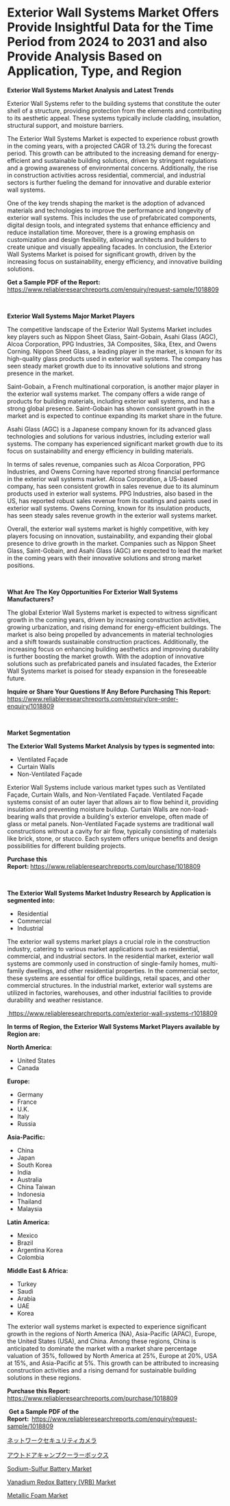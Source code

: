 <p><h1>Exterior Wall Systems Market Offers Provide Insightful Data for the Time Period from 2024 to 2031 and also Provide Analysis Based on Application, Type, and Region</h1></p><p><strong>Exterior Wall Systems Market Analysis and Latest Trends</strong></p>
<p><p>Exterior Wall Systems refer to the building systems that constitute the outer shell of a structure, providing protection from the elements and contributing to its aesthetic appeal. These systems typically include cladding, insulation, structural support, and moisture barriers.</p><p>The Exterior Wall Systems Market is expected to experience robust growth in the coming years, with a projected CAGR of 13.2% during the forecast period. This growth can be attributed to the increasing demand for energy-efficient and sustainable building solutions, driven by stringent regulations and a growing awareness of environmental concerns. Additionally, the rise in construction activities across residential, commercial, and industrial sectors is further fueling the demand for innovative and durable exterior wall systems.</p><p>One of the key trends shaping the market is the adoption of advanced materials and technologies to improve the performance and longevity of exterior wall systems. This includes the use of prefabricated components, digital design tools, and integrated systems that enhance efficiency and reduce installation time. Moreover, there is a growing emphasis on customization and design flexibility, allowing architects and builders to create unique and visually appealing facades. In conclusion, the Exterior Wall Systems Market is poised for significant growth, driven by the increasing focus on sustainability, energy efficiency, and innovative building solutions.</p></p>
<p><strong>Get a Sample PDF of the Report:&nbsp;</strong> <a href="https://www.reliableresearchreports.com/enquiry/request-sample/1018809">https://www.reliableresearchreports.com/enquiry/request-sample/1018809</a></p>
<p>&nbsp;</p>
<p><strong>Exterior Wall Systems Major Market Players</strong></p>
<p><p>The competitive landscape of the Exterior Wall Systems Market includes key players such as Nippon Sheet Glass, Saint-Gobain, Asahi Glass (AGC), Alcoa Corporation, PPG Industries, 3A Composites, Sika, Etex, and Owens Corning. Nippon Sheet Glass, a leading player in the market, is known for its high-quality glass products used in exterior wall systems. The company has seen steady market growth due to its innovative solutions and strong presence in the market.</p><p>Saint-Gobain, a French multinational corporation, is another major player in the exterior wall systems market. The company offers a wide range of products for building materials, including exterior wall systems, and has a strong global presence. Saint-Gobain has shown consistent growth in the market and is expected to continue expanding its market share in the future.</p><p>Asahi Glass (AGC) is a Japanese company known for its advanced glass technologies and solutions for various industries, including exterior wall systems. The company has experienced significant market growth due to its focus on sustainability and energy efficiency in building materials.</p><p>In terms of sales revenue, companies such as Alcoa Corporation, PPG Industries, and Owens Corning have reported strong financial performance in the exterior wall systems market. Alcoa Corporation, a US-based company, has seen consistent growth in sales revenue due to its aluminum products used in exterior wall systems. PPG Industries, also based in the US, has reported robust sales revenue from its coatings and paints used in exterior wall systems. Owens Corning, known for its insulation products, has seen steady sales revenue growth in the exterior wall systems market.</p><p>Overall, the exterior wall systems market is highly competitive, with key players focusing on innovation, sustainability, and expanding their global presence to drive growth in the market. Companies such as Nippon Sheet Glass, Saint-Gobain, and Asahi Glass (AGC) are expected to lead the market in the coming years with their innovative solutions and strong market positions.</p></p>
<p>&nbsp;</p>
<p><strong>What Are The Key Opportunities For Exterior Wall Systems Manufacturers?</strong></p>
<p><p>The global Exterior Wall Systems market is expected to witness significant growth in the coming years, driven by increasing construction activities, growing urbanization, and rising demand for energy-efficient buildings. The market is also being propelled by advancements in material technologies and a shift towards sustainable construction practices. Additionally, the increasing focus on enhancing building aesthetics and improving durability is further boosting the market growth. With the adoption of innovative solutions such as prefabricated panels and insulated facades, the Exterior Wall Systems market is poised for steady expansion in the foreseeable future.</p></p>
<p><strong>Inquire or Share Your Questions If Any Before Purchasing This Report:</strong> <a href="https://www.reliableresearchreports.com/enquiry/pre-order-enquiry/1018809">https://www.reliableresearchreports.com/enquiry/pre-order-enquiry/1018809</a></p>
<p>&nbsp;</p>
<p><strong>Market Segmentation</strong></p>
<p><strong>The Exterior Wall Systems Market Analysis by types is segmented into:</strong></p>
<p><ul><li>Ventilated Façade</li><li>Curtain Walls</li><li>Non-Ventilated Façade</li></ul></p>
<p><p>Exterior Wall Systems include various market types such as Ventilated Façade, Curtain Walls, and Non-Ventilated Façade. Ventilated Façade systems consist of an outer layer that allows air to flow behind it, providing insulation and preventing moisture buildup. Curtain Walls are non-load-bearing walls that provide a building's exterior envelope, often made of glass or metal panels. Non-Ventilated Façade systems are traditional wall constructions without a cavity for air flow, typically consisting of materials like brick, stone, or stucco. Each system offers unique benefits and design possibilities for different building projects.</p></p>
<p><strong>Purchase this Report:&nbsp;</strong><a href="https://www.reliableresearchreports.com/purchase/1018809">https://www.reliableresearchreports.com/purchase/1018809</a></p>
<p>&nbsp;</p>
<p><strong>The Exterior Wall Systems Market Industry Research by Application is segmented into:</strong></p>
<p><ul><li>Residential</li><li>Commercial</li><li>Industrial</li></ul></p>
<p><p>The exterior wall systems market plays a crucial role in the construction industry, catering to various market applications such as residential, commercial, and industrial sectors. In the residential market, exterior wall systems are commonly used in construction of single-family homes, multi-family dwellings, and other residential properties. In the commercial sector, these systems are essential for office buildings, retail spaces, and other commercial structures. In the industrial market, exterior wall systems are utilized in factories, warehouses, and other industrial facilities to provide durability and weather resistance.</p></p>
<p><a href="https://www.reliableresearchreports.com/exterior-wall-systems-r1018809">&nbsp;https://www.reliableresearchreports.com/exterior-wall-systems-r1018809</a></p>
<p><strong>In terms of Region, the Exterior Wall Systems Market Players available by Region are:</strong></p>
<p>
    <p> <strong> North America: </strong>
        <ul>
            <li>United States</li>
            <li>Canada</li>
        </ul>
        </p> 
    <p> <strong> Europe: </strong>
        <ul>
            <li>Germany</li>
            <li>France</li>
            <li>U.K.</li>
            <li>Italy</li>
            <li>Russia</li>
        </ul>
        </p> 
    <p> <strong> Asia-Pacific: </strong>
        <ul>
            <li>China</li>
            <li>Japan</li>
            <li>South Korea</li>
            <li>India</li>
            <li>Australia</li>
            <li>China Taiwan</li>
            <li>Indonesia</li>
            <li>Thailand</li>
            <li>Malaysia</li>
        </ul>
        </p> 
    <p> <strong> Latin America: </strong>
        <ul>
            <li>Mexico</li>
            <li>Brazil</li>
            <li>Argentina Korea</li>
            <li>Colombia</li>
        </ul>
        </p> 
    <p> <strong> Middle East & Africa: </strong>
        <ul>
            <li>Turkey</li>
            <li>Saudi</li>
            <li>Arabia</li>
            <li>UAE</li>
            <li>Korea</li>
        </ul>
    </p>
    </p>
<p><p>The exterior wall systems market is expected to experience significant growth in the regions of North America (NA), Asia-Pacific (APAC), Europe, the United States (USA), and China. Among these regions, China is anticipated to dominate the market with a market share percentage valuation of 35%, followed by North America at 25%, Europe at 20%, USA at 15%, and Asia-Pacific at 5%. This growth can be attributed to increasing construction activities and a rising demand for sustainable building solutions in these regions.</p></p>
<p><strong>Purchase this Report: </strong><a href="https://www.reliableresearchreports.com/purchase/1018809">https://www.reliableresearchreports.com/purchase/1018809</a></p>
<p>&nbsp;<strong>Get a Sample PDF of the Report:&nbsp;&nbsp;</strong><a href="https://www.reliableresearchreports.com/enquiry/request-sample/1018809">https://www.reliableresearchreports.com/enquiry/request-sample/1018809</a></p>
<p><strong></strong></p>
<p><p><a href="https://github.com/cnnriuez22368/Market-Research-Report-List-1/blob/main/649469635260.md">ネットワークセキュリティカメラ</a></p><p><a href="https://github.com/LeanneBruen2023/Market-Research-Report-List-1/blob/main/560656635261.md">アウトドアキャンプクーラーボックス</a></p><p><a href="https://www.linkedin.com/pulse/sodium-sulfur-battery-market-insight-trends-growth-forecasted-iqraf?trackingId=0HsdVs4b0HVP%2BQXOZc4AsQ%3D%3D">Sodium-Sulfur Battery Market</a></p><p><a href="https://www.linkedin.com/pulse/vanadium-redox-battery-vrb-market-analysis-sze-forecasted-period-6bohf?trackingId=wWSI5tcFMVwC3UaRZbFSUw%3D%3D">Vanadium Redox Battery (VRB) Market</a></p><p><a href="https://issuu.com/reportprime-2/docs/metallic-foam-market-size-2030.pptx">Metallic Foam Market</a></p></p>